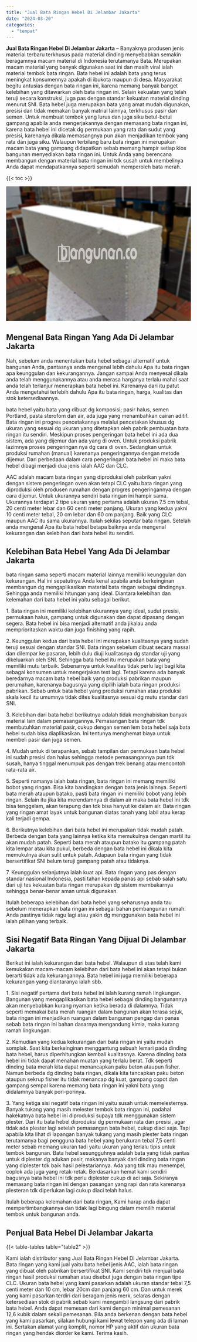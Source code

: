 ```yaml
---
title: "Jual Bata Ringan Hebel Di Jelambar Jakarta"
date: "2024-03-20"
categories: 
  - "tempat"
---
```


**Jual Bata Ringan Hebel Di Jelambar Jakarta** – Banyaknya produsen jenis material terbaru terkhusus pada material dinding menyebabkan semakin beragamnya macam material di Indonesia terutamanya Bata. Merupakan macam material yang banyak digunakan saat ini dan masih viral ialah material tembok bata ringan. Bata hebel ini adalah bata yang terus meningkat konsumennya apakah di ibukota maupun di desa. Masyarakat begitu antusias dengan bata ringan ini, karena memang banyak banget kelebihan yang ditawarkan oleh bata ringan ini. Selain kekuatan yang telah teruji secara konstruksi, juga pas dengan standar kekuatan material dinding menurut SNI. Bata hebel juga merupakan bata yang amat mudah digunakan, presisi dan tidak memakan banyak matrial lainnya, terkhusus pasir dan semen. Untuk membuat tembok yang lurus dan juga siku betul-betul gampang apabila anda mengerjakannya dengan memasang bata ringan ini, karena bata hebel ini dicetak dg permukaan yang rata dan sudut yang presisi, karenanya dikala memasangnya pun akan menjadikan tembok yang rata dan juga siku. Walaupun terbilang baru bata ringan ini merupakan macam bata yang gampang didapatkan sebab memang hampir setiap kios bangunan menyediakan bata ringan ini. Untuk Anda yang berencana membangun dengan material bata ringan ini tdk susah untuk membelinya Anda dapat mendapatkannya seperti semudah memperoleh bata merah.

{{< toc >}}

![Jual Bata Ringan Hebel Di Jelambar Jakarta](/images/jual-hebel-murah-30.png)

## Mengenal Bata Ringan Yang Ada Di Jelambar Jakarta

Nah, sebelum anda menentukan bata hebel sebagai alternatif untuk bangunan Anda, pantasnya anda mengenal lebih dahulu Apa itu bata ringan apa keunggulan dan kekurangannya. Jangan sampai Anda menyesal dikala anda telah menggunakannya atau anda merasa harganya terlalu mahal saat anda telah terlanjur menerapkan bata hebel ini. Karenanya dari itu patut Anda mengetahui terlebih dahulu Apa itu bata ringan, harga, kualitas dan stok ketersediaannya.

bata hebel yaitu bata yang dibuat dg komposisi; pasir halus, semen Portland, pasta sterofom dan air, ada juga yang menambahkan cairan aditif. Bata ringan ini progres pencetakannya melalui pencetakan khusus dg ukuran yang sesuai dg ukuran yang ditetapkan oleh pabrik pembuatan bata ringan itu sendiri. Meskipun proses pengeringan bata hebel ini ada dua sistem, ada yang dijemur dan ada yang di oven. Untuk produksi pabrik lazimnya proses pengeringan nya dg cara di oven. Sedangkan untuk produksi rumahan (manual) karenanya pengeringannya dengan metode dijemur. Dari perbedaan dalam cara pengeringan bata hebel ini maka bata hebel dibagi menjadi dua jenis ialah AAC dan CLC.

AAC adalah macam bata ringan yang diproduksi oleh pabrikan yakni dengan sistem pengeringan oven akan tetapi CLC yaitu bata ringan yang diproduksi oleh produsen rumahan dengan progres pengeringannya dengan cara dijemur. Untuk ukurannya sendiri bata ringan ini hampir sama. Ukurannya terdapat 2 tipe ukuran yang pertama adalah ukuran 7.5 cm tebal, 20 centi meter lebar dan 60 centi meter panjang. Ukuran yang kedua yakni 10 centi meter tebal, 20 cm lebar dan 60 cm panjang. Baik yang CLC maupun AAC itu sama ukurannya. Itulah sekilas seputar bata ringan. Setelah anda mengenal Apa itu bata hebel betapa baiknya anda mengenal kekurangan dan kelebihan dari bata hebel itu sendiri.

## Kelebihan Bata Hebel Yang Ada Di Jelambar Jakarta

bata ringan sama seperti macam material lainnya memiliki keunggulan dan kekurangan. Hal ini sepatutnya Anda kenal apabila anda berkeinginan membangun dg mengaplikasikan material bata ringan sebagai dindingnya. Sehingga anda memiliki hitungan yang ideal. Diantara kelebihan dan kelemahan dari bata hebel ini yaitu sebagai berikut.

1\. Bata ringan ini memiliki kelebihan ukurannya yang ideal, sudut presisi, permukaan halus, gampang untuk digunakan dan dapat dipasang dengan segera. Bata hebel ini bisa menjadi alternatif anda jikalau anda memprioritaskan waktu dan juga finishing yang rapih.

2\. Keunggulan kedua dari bata hebel ini merupakan kualitasnya yang sudah teruji sesuai dengan standar SNI. Bata ringan sebelum dibuat secara massal dan dilempar ke pasaran, lebih dulu diuji kualitasnya dg standar uji yang dikeluarkan oleh SNI. Sehingga bata hebel itu merupakan bata yang memiliki mutu terbaik. Sebenarnya untuk kwalitas tidak perlu lagi bagi kita sebagai konsumen untuk mengerjakan test lagi. Tetapi karena ada banyak beredarnya macam bata hebel baik yang produksi pabrikan maupun perumahan, karenanya bagusnya yang dipilih ialah bata ringan produksi pabrikan. Sebab untuk bata hebel yang produksi rumahan atau produksi skala kecil itu umumnya tidak dites kualitasnya sesuai dg mutu standar dari SNI.

3\. Kelebihan dari bata hebel berikutnya adalah tidak menghabiskan banyak material lain dalam pemasangannya. Pemasangan bata ringan tdk membutuhkan material pasir, cukup dengan semen lem bata hebel saja bata hebel sudah bisa diaplikasikan. Ini tentunya menghemat biaya untuk membeli pasir dan juga semen.

4\. Mudah untuk di terapankan, sebab tampilan dan permukaan bata hebel ini sudah presisi dan halus sehingga metode pemasangannya pun tdk susah, hanya tinggal menumpuk pas dengan trek benang atau mencontoh rata-rata air.

5\. Seperti namanya ialah bata ringan, bata ringan ini memang memiliki bobot yang ringan. Bisa kita bandingkan dengan bata jenis lainnya. Seperti bata merah ataupun batako, pasti bata ringan ini memiliki bobot yang lebih ringan. Selain itu jika kita merendamnya di dalam air maka bata hebel ini tdk bisa tenggelam, akan terapung dan tdk bisa hanyut ke dalam air. Bata ringan yang ringan amat layak untuk bangunan diatas tanah yang labil atau kerap kali terjadi gempa.

6\. Berikutnya kelebihan dari bata hebel ini merupakan tidak mudah patah. Berbeda dengan bata yang lainnya ketika kita memukulnya dengan martil itu akan mudah patah. Seperti bata merah ataupun batako itu gampang patah kita lempar atau kita pukul, berbeda dengan bata hebel ini dikala kita memukulnya akan sulit untuk patah. Adapaun bata ringan yang tidak bersertifikat SNI belum teruji gampang patah atau tidaknya.

7\. Keunggulan selanjutnya ialah kuat api. Bata ringan yang pas dengan standar nasional Indonesia, pasti tahan kepada panas api sebab salah satu dari uji tes kekuatan bata ringan merupakan dg sistem membakarnya sehingga benar-benar aman untuk digunakan.

Itulah beberapa kelebihan dari bata hebel yang seharusnya anda tau sebelum menerapkan bata ringan ini sebagai bahan pembangunan rumah. Anda pastinya tidak ragu lagi atau yakin dg menggunakan bata hebel ini ialah pilihan yang terbaik.

## Sisi Negatif Bata Ringan Yang Dijual Di Jelambar Jakarta

Berikut ini ialah kekurangan dari bata hebel. Walaupun di atas telah kami kemukakan macam-macam kelebihan dari bata hebel ini akan tetapi bukan berarti tidak ada kekurangannya. Bata hebel ini juga memiliki beberapa kekurangan yang diantaranya ialah sbb.

1\. Sisi negatif pertama dari bata hebel ini ialah kurang ramah lingkungan. Bangunan yang mengaplikasikan bata hebel sebagai dinding bangunannya akan menyebabkan kurang nyaman ketika berada di dalamnya. Tidak seperti memakai bata merah ruangan dalam bangunan akan terasa sejuk, bata ringan ini menjadikan ruangan dalam bangunan pengap dan panas sebab bata ringan ini bahan dasarnya mengandung kimia, maka kurang ramah lingkungan.

2\. Kemudian yang kedua kekurangan dari bata ringan ini yaitu mudah somplak. Saat kita berkeinginan menggantung sebuah lemari pada dinding bata hebel, harus diperhitungkan kembali kualitasnya. Karena dinding bata hebel ini tidak dapat menahan muatan yang terlalu berat. Tdk seperti dinding bata merah kita dapat menancapkan paku beton ataupun fisher. Namun berbeda dg dinding bata ringan, dikala kita tancapkan paku beton ataupun sekrup fisher itu tidak menancap dg kuat, gampang copot dan gampang sempal karena memang bata ringan ini yakni bata yang didalamnya banyak pori-porinya.

3\. Yang ketiga sisi negatif bata ringan ini yaitu susah untuk memelesternya. Banyak tukang yang masih melester tembok bata ringan ini, padahal hakekatnya bata hebel ini diproduksi supaya tdk menggunakan sistem plester. Dari itu bata hebel diproduksi dg permukaan rata dan presisi, agar tidak ada plester lagi setelah pemasangan bata hebel, cukup diaci saja. Tapi apabila kita lihat di lapangan banyak tukang yang masih plester bata ringan terutamanya bagi pengguna bata hebel yang berukuran tebal 7,5 centi meter sebab memang ukuran tadi yaitu ukuran yang terlalu tipis untuk tembok bangunan. Bata hebel sesungguhnya adalah bata yang tidak pantas untuk diplester dg adukan pasir, makanya banyak dari dinding bata ringan yang diplester tdk baik hasil pelestariannya. Ada yang tdk mau menempel, coplok ada juga yang retak-retak. Berdasarkan hemat kami sendiri bagusnya bata hebel ini tdk perlu diplester cukup di aci saja. Sekiranya memasang bata ringan ini dengan pasangan yang rapi dan rata karenanya plesteran tdk diperlukan lagi cukup diaci telah halus.

Itulah beberapa kelemahan dari bata ringan, Kami harap anda dapat mempertimbangkannya dan tidak lagi bingung dalam memilih material tembok untuk bangunan anda.

## Penjual Bata Hebel Di Jelambar Jakarta

{{< table-tables table="table2" >}}

Kami ialah distributor yang Jual Bata Ringan Hebel Di Jelambar Jakarta. Bata ringan yang kami jual yaitu bata hebel jenis AAC, ialah bata ringan yang dibuat oleh pabrikan bersertifikat SNI. Kami sendiri tdk menjual bata ringan hasil produksi rumahan atau disebut juga dengan bata ringan tipe CLC. Ukuran bata hebel yang kami pasarkan adalah ukuran standar tebal 7,5 centi meter dan 10 cm, lebar 20cm dan panjang 60 cm. Dan untuk merek yang kami pasarkan terdiri dari beragam jenis merk, selaras dengan ketersediaan stok di pabrik sebab kami mengambil langsung dari pabrik bata hebel. Anda dapat memesan dari kami dengan minimal pemesanan 12,6 kubik dalam sekali pemesanan. Bila anda berkenan dengan bata hebel yang kami pasarkan, silakan hubungi kami lewat telepon yang ada di laman ini. Sertakan alamat yang komplit, nomor HP yang aktif dan ukuran bata ringan yang hendak diorder ke kami. Terima kasih.
